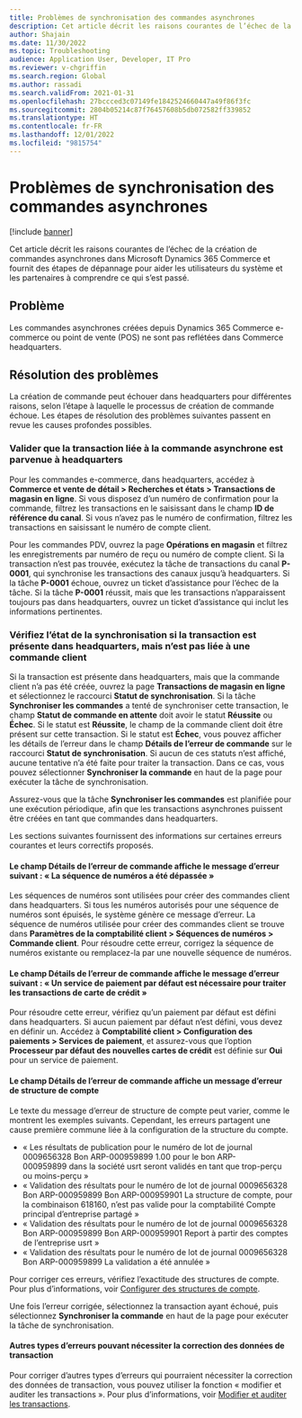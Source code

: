 ```yaml
---
title: Problèmes de synchronisation des commandes asynchrones
description: Cet article décrit les raisons courantes de l’échec de la création de commandes asynchrones dans Microsoft Dynamics 365 Commerce et fournit des étapes de dépannage pour aider les utilisateurs du système et les partenaires à comprendre ce qui s’est passé.
author: Shajain
ms.date: 11/30/2022
ms.topic: Troubleshooting
audience: Application User, Developer, IT Pro
ms.reviewer: v-chgriffin
ms.search.region: Global
ms.author: rassadi
ms.search.validFrom: 2021-01-31
ms.openlocfilehash: 27bccced3c07149fe1842524660447a49f86f3fc
ms.sourcegitcommit: 2804b05214c87f76457608b5db072582ff339852
ms.translationtype: HT
ms.contentlocale: fr-FR
ms.lasthandoff: 12/01/2022
ms.locfileid: "9815754"
---
```

# <a name="asynchronous-order-synchronization-issues"></a>Problèmes de synchronisation des commandes asynchrones

[!include [banner](../../includes/banner.md)]

Cet article décrit les raisons courantes de l’échec de la création de commandes asynchrones dans Microsoft Dynamics 365 Commerce et fournit des étapes de dépannage pour aider les utilisateurs du système et les partenaires à comprendre ce qui s’est passé.

## <a name="symptom"></a>Problème

Les commandes asynchrones créées depuis Dynamics 365 Commerce e-commerce ou point de vente (POS) ne sont pas reflétées dans Commerce headquarters.

## <a name="troubleshooting"></a>Résolution des problèmes

La création de commande peut échouer dans headquarters pour différentes raisons, selon l’étape à laquelle le processus de création de commande échoue. Les étapes de résolution des problèmes suivantes passent en revue les causes profondes possibles.

### <a name="validate-that-the-transaction-related-to-the-asynchronous-order-has-reached-headquarters"></a>Valider que la transaction liée à la commande asynchrone est parvenue à headquarters

Pour les commandes e-commerce, dans headquarters, accédez à **Commerce et vente de détail \> Recherches et états \> Transactions de magasin en ligne**. Si vous disposez d’un numéro de confirmation pour la commande, filtrez les transactions en le saisissant dans le champ **ID de référence du canal**. Si vous n’avez pas le numéro de confirmation, filtrez les transactions en saisissant le numéro de compte client.

Pour les commandes PDV, ouvrez la page **Opérations en magasin** et filtrez les enregistrements par numéro de reçu ou numéro de compte client. Si la transaction n’est pas trouvée, exécutez la tâche de transactions du canal **P-0001**, qui synchronise les transactions des canaux jusqu’à headquarters. Si la tâche **P-0001** échoue, ouvrez un ticket d’assistance pour l’échec de la tâche. Si la tâche **P-0001** réussit, mais que les transactions n’apparaissent toujours pas dans headquarters, ouvrez un ticket d’assistance qui inclut les informations pertinentes.
 
### <a name="check-the-synchronization-status-if-the-transaction-is-present-in-headquarters-but-isnt-linked-with-a-sales-order"></a>Vérifiez l’état de la synchronisation si la transaction est présente dans headquarters, mais n’est pas liée à une commande client

Si la transaction est présente dans headquarters, mais que la commande client n’a pas été créée, ouvrez la page **Transactions de magasin en ligne** et sélectionnez le raccourci **Statut de synchronisation**. Si la tâche **Synchroniser les commandes** a tenté de synchroniser cette transaction, le champ **Statut de commande en attente** doit avoir le statut **Réussite** ou **Échec**. Si le statut est **Réussite**, le champ de la commande client doit être présent sur cette transaction. Si le statut est **Échec**, vous pouvez afficher les détails de l’erreur dans le champ **Détails de l’erreur de commande** sur le raccourci **Statut de synchronisation**. Si aucun de ces statuts n’est affiché, aucune tentative n’a été faite pour traiter la transaction. Dans ce cas, vous pouvez sélectionner **Synchroniser la commande** en haut de la page pour exécuter la tâche de synchronisation.

Assurez-vous que la tâche **Synchroniser les commandes** est planifiée pour une exécution périodique, afin que les transactions asynchrones puissent être créées en tant que commandes dans headquarters.

Les sections suivantes fournissent des informations sur certaines erreurs courantes et leurs correctifs proposés.

#### <a name="the-order-error-details-field-shows-the-following-error-message-number-sequence-has-been-exceeded"></a>Le champ Détails de l’erreur de commande affiche le message d’erreur suivant : « La séquence de numéros a été dépassée »

Les séquences de numéros sont utilisées pour créer des commandes client dans headquarters. Si tous les numéros autorisés pour une séquence de numéros sont épuisés, le système génère ce message d’erreur. La séquence de numéros utilisée pour créer des commandes client se trouve dans **Paramètres de la comptabilité client \> Séquences de numéros \> Commande client**. Pour résoudre cette erreur, corrigez la séquence de numéros existante ou remplacez-la par une nouvelle séquence de numéros.

#### <a name="the-order-error-details-field-shows-the-following-error-message-there-must-be-a-default-payment-service-to-process-credit-card-transactions"></a>Le champ Détails de l’erreur de commande affiche le message d’erreur suivant : « Un service de paiement par défaut est nécessaire pour traiter les transactions de carte de crédit »

Pour résoudre cette erreur, vérifiez qu’un paiement par défaut est défini dans headquarters. Si aucun paiement par défaut n’est défini, vous devez en définir un. Accédez à **Comptabilité client \> Configuration des paiements \> Services de paiement**, et assurez-vous que l’option **Processeur par défaut des nouvelles cartes de crédit** est définie sur **Oui** pour un service de paiement.
    
#### <a name="the-order-error-details-field-shows-an-account-structure-error-message"></a>Le champ Détails de l’erreur de commande affiche un message d’erreur de structure de compte

Le texte du message d’erreur de structure de compte peut varier, comme le montrent les exemples suivants. Cependant, les erreurs partagent une cause première commune liée à la configuration de la structure du compte.

- « Les résultats de publication pour le numéro de lot de journal 0009656328 Bon ARP-000959899 1.00 pour le bon ARP-000959899 dans la société usrt seront validés en tant que trop-perçu ou moins-perçu »
- « Validation des résultats pour le numéro de lot de journal 0009656328 Bon ARP-000959899 Bon ARP-000959901 La structure de compte, pour la combinaison 618160, n’est pas valide pour la comptabilité Compte principal d’entreprise partagé »
- « Validation des résultats pour le numéro de lot de journal 0009656328 Bon ARP-000959899 Bon ARP-000959901 Report à partir des comptes de l’entreprise usrt »
- « Validation des résultats pour le numéro de lot de journal 0009656328 Bon ARP-000959899 La validation a été annulée »
    
Pour corriger ces erreurs, vérifiez l’exactitude des structures de compte. Pour plus d’informations, voir [Configurer des structures de compte](/dynamics365/finance/general-ledger/configure-account-structures).
    
Une fois l’erreur corrigée, sélectionnez la transaction ayant échoué, puis sélectionnez **Synchroniser la commande** en haut de la page pour exécuter la tâche de synchronisation.
    
#### <a name="other-types-of-errors-that-might-require-the-transaction-data-to-be-fixed"></a>Autres types d’erreurs pouvant nécessiter la correction des données de transaction

Pour corriger d’autres types d’erreurs qui pourraient nécessiter la correction des données de transaction, vous pouvez utiliser la fonction « modifier et auditer les transactions ». Pour plus d’informations, voir [Modifier et auditer les transactions](../edit-order-trans.md).
